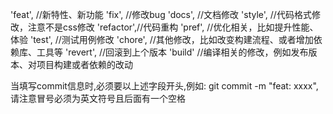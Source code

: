 'feat', //新特性、新功能
'fix', //修改bug
'docs', //文档修改
'style', //代码格式修改，注意不是css修改
'refactor',//代码重构
'pref', //优化相关，比如提升性能、体验
'test', //测试用例修改
'chore', //其他修改，比如改变构建流程、或者增加依赖库、工具等
'revert', //回滚到上个版本
'build' //编译相关的修改，例如发布版本、对项目构建或者依赖的改动

当填写commit信息时,必须要以上述字段开头,例如: git commit -m "feat: xxxx", 请注意冒号必须为英文符号且后面有一个空格